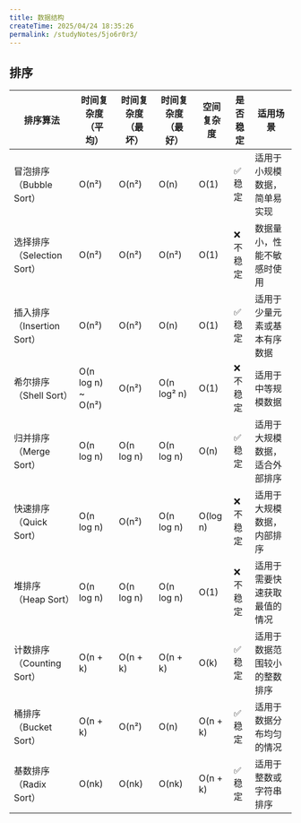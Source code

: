 ```yaml
---
title: 数据结构
createTime: 2025/04/24 18:35:26
permalink: /studyNotes/5jo6r0r3/
---
```

## 排序

| 排序算法                   | 时间复杂度（平均） | 时间复杂度（最坏） | 时间复杂度（最好） | 空间复杂度 | 是否稳定 | 适用场景                       |
| -------------------------- | ------------------ | ------------------ | ------------------ | ---------- | -------- | ------------------------------ |
| 冒泡排序（Bubble Sort）    | O(n²)              | O(n²)              | O(n)               | O(1)       | ✅ 稳定   | 适用于小规模数据，简单易实现   |
| 选择排序（Selection Sort） | O(n²)              | O(n²)              | O(n²)              | O(1)       | ❌ 不稳定 | 数据量小，性能不敏感时使用     |
| 插入排序（Insertion Sort） | O(n²)              | O(n²)              | O(n)               | O(1)       | ✅ 稳定   | 适用于少量元素或基本有序数据   |
| 希尔排序（Shell Sort）     | O(n log n) ~ O(n²) | O(n²)              | O(n log² n)        | O(1)       | ❌ 不稳定 | 适用于中等规模数据             |
| 归并排序（Merge Sort）     | O(n log n)         | O(n log n)         | O(n log n)         | O(n)       | ✅ 稳定   | 适用于大规模数据，适合外部排序 |
| 快速排序（Quick Sort）     | O(n log n)         | O(n²)              | O(n log n)         | O(log n)   | ❌ 不稳定 | 适用于大规模数据，内部排序     |
| 堆排序（Heap Sort）        | O(n log n)         | O(n log n)         | O(n log n)         | O(1)       | ❌ 不稳定 | 适用于需要快速获取最值的情况   |
| 计数排序（Counting Sort）  | O(n + k)           | O(n + k)           | O(n + k)           | O(k)       | ✅ 稳定   | 适用于数据范围较小的整数排序   |
| 桶排序（Bucket Sort）      | O(n + k)           | O(n²)              | O(n)               | O(n + k)   | ✅ 稳定   | 适用于数据分布均匀的情况       |
| 基数排序（Radix Sort）     | O(nk)              | O(nk)              | O(nk)              | O(n + k)   | ✅ 稳定   | 适用于整数或字符串排序         |